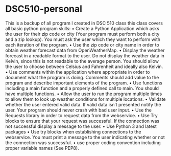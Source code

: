 # DSC510-personal
This is a backup of all program I created in DSC 510 class
this class covers all basic python program skills:
•	Create a Python Application which asks the user for their zip code or city (Your program must perform both a city and a zip lookup). You must ask the user which they want to perform with each iteration of the program.
•	Use the zip code or city name in order to obtain weather forecast data from OpenWeatherMap.
•	Display the weather forecast in a readable format to the user. Do not display the weather data in Kelvin, since this is not readable to the average person.  You should allow the user to choose between Celsius and Fahrenheit and ideally also Kelvin.
•	Use comments within the application where appropriate in order to document what the program is doing. Comments should add value to the program and describe important elements of the program.
•	Use functions including a main function and a properly defined call to main. You should have multiple functions.
•	Allow the user to run the program multiple times to allow them to look up weather conditions for multiple locations.
•	Validate whether the user entered valid data. If valid data isn’t presented notify the user. Your program should never crash with bad user input.
•	Use the Requests library in order to request data from the webservice.
•	Use Try blocks to ensure that your request was successful. If the connection was not successful display a message to the user.
•	Use Python 3 and latest packages
•	Use try blocks when establishing connections to the webservice. You must print a message to the user indicating whether or not the connection was successful.
•	use proper coding convention including proper variable names (See PEP8).
